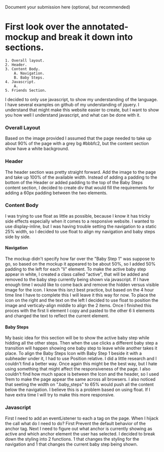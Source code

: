 Document your submission here (optional, but recommended)


# First look over the annotated-mockup and break it down into sections. 
    1. Overall layout.
    2. Header.
    3. Content Body. 
        A. Navigation.
        B. Baby Steps.
    4. Javascript.
        A. 
    5. Friends Section. 
    
I decided to only use javascript, to show my understanding of the language. I have several examples on github of my understanding of jquery. I understand that might make this website easier to create, but I want to show you how well I understand javascript, and what can be done with it.     
    
### Overall Layout 

Based on the image provided I assumed that the page needed to take up about 90% of the page with a grey bg #bbbfc2, but the content section show have a white background.

### Header

The header section was pretty straight forward. Add the image to the page and take up 100% of the available width. Instead of adding a padding to the bottom of the Header or added padding to the top of the Baby Steps content section, I decided to create div that would fill the requirements for adding a 60px padding between the two elements. 

### Content Body

I was trying to use float as little as possible, because I know it has tricky side effects especially when it comes to a responsive website. I wanted to use display-inline, but I was having trouble setting the navigation to a static 25% width, so I decided to use float to align my navigation and baby steps side by side.

#### Navigation

The mockup didn't specify how far over the "Baby Step 1" was suppose to go, so based on the mockup it appeared to be about 50%, so I added 50% padding to the left for each "li" element. To make the active baby step appear in white, I created a class called "active", that will be added and removed to the baby step currently being shown via javascript. If I have enough time I would like to come back and remove the hidden versus visible image for the icon. I know this isn;t best practice, but based on the 4 hour time line I have to complete this I will leave it this way for now. To place the icon on the right and the text on the left I decided to use float to position the image and verticaly-align middle to align the 2 items. Once I finished this proces with the first li element I copy and pasted to the other 6 li elements and changed the text to reflect the current element.

#### Baby Steps

My basic idea for this section will be to show the active baby step while hidding all the other steps. Then when the use clicks a different baby step a transition will happen showing one baby step to leave while another takes it place. To align the Baby Steps Icon with Baby Step 1 beside it with a subheader under it, I had to use Position relative. I did a little research and I couldn't find a better way. Once again this might be the best way, but I hate using something that might affect the responsiveness of the page. I also couldn't find how much space is between the Icon and the header, so I used 1rem to make the page appear the same across all browsers. I also noticed that seeting the width on ".baby_steps" to 65% would push all the content below the navigation. I believe this is a problem based on using float. If I have extra time I will try to make this more responsive. 

### Javascript

First I need to add an eventListener to each a tag on the page. When I hijack the call what do I need to do? First Prevent the default behavior of the anchor tag. Next I need to figure out what anchor is currently showing as active and which anchor element the user has selected. I decided to break down the styling into 2 functions. 1 that changes the styling for the navigation and 1 that changes the current baby step being shown. 